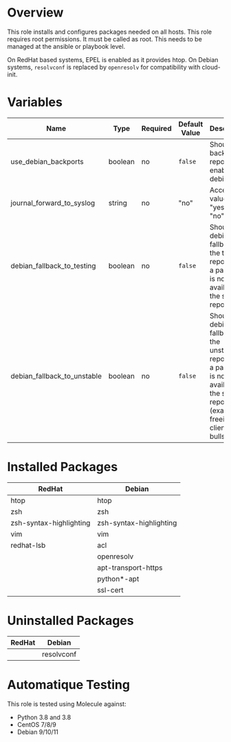 # Overview
This role installs and configures packages needed on all hosts.
This role requires root permissions. It must be called as root. This needs to be managed at the ansible or playbook level.

On RedHat based systems, EPEL is enabled as it provides htop.
On Debian systems, `resolvconf` is replaced by `openresolv` for compatibility with cloud-init.

# Variables

| Name  | Type | Required | Default Value | Description |
| ----- | ---- | -------- | ------------- | ----------- |
| use_debian_backports | boolean | no | `false` | Should the backports repo be enabled on debian |
| journal_forward_to_syslog | string | no | "no" | Accepted values are "yes" and "no" |
| debian_fallback_to_testing | boolean | no | `false` | Should the debian fallback to the testing repo when a package is not available in the stable repo. |
| debian_fallback_to_unstable | boolean | no | `false` | Should the debian fallback to the unstable repo when a package is not available in the stable repo. (example of freeipa-client in bullseye) |

# Installed Packages

| RedHat | Debian |
| ------ | ------ |
| htop | htop |
| zsh | zsh |
| zsh-syntax-highlighting | zsh-syntax-highlighting |
| vim | vim |
| redhat-lsb | acl |
|  | openresolv |
|  | apt-transport-https |
|  | python*-apt |
|  | ssl-cert |

# Uninstalled Packages

| RedHat | Debian |
| ------ | ------ |
|  | resolvconf |

# Automatique Testing

This role is tested using Molecule against:
- Python 3.8 and 3.8
- CentOS 7/8/9
- Debian 9/10/11